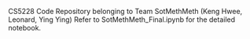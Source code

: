 CS5228 Code Repository belonging to Team SotMethMeth (Keng Hwee, Leonard, Ying Ying)
Refer to SotMethMeth_Final.ipynb for the detailed notebook.

